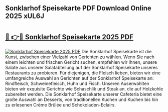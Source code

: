 ## Sonklarhof Speisekarte PDF Download Online 2025 xUL6J

# <h2><a href="http://gc6lu9.nevu.top/?p=Sonklarhof+Speisekarte">🔗 👉🔴 Sonklarhof Speisekarte 2025 PDF</a></h2>

[![Sonklarhof Speisekarte 2025 PDF](https://i.imgur.com/dBaPXMq.png)](http://gc6lu9.nevu.top/?p=Sonklarhof+Speisekarte)
Die Sonklarhof Speisekarte ist die Kunst, zwischen einer Vielzahl von Gerichten zu wählen. Wenn Sie nach einem leichten und frischen Gericht suchen, empfehlen wir Ihnen, unsere Salate aus unserer Salatabteilung auf der Sonklarhof Speisekarte unseres Restaurants zu probieren. Für diejenigen, die Fleisch lieben, bieten wir eine umfangreiche Auswahl an Gerichten auf der Sonklarhof Speisekarte an: Rindfleisch, Schweinefleisch, Huhn und Fisch. Unseren Auserwählten bieten wir exquisite Gerichte wie Schaschlik und Steak an, die auf Holzkohle zubereitet werden. Die Sonklarhof Speisekarte unserer Cafeteria bietet eine große Auswahl an Desserts, von traditionellen Kuchen und Kuchen bis hin zu erlesenen Crème Brûlée und Schokoladen-Eclairs.
